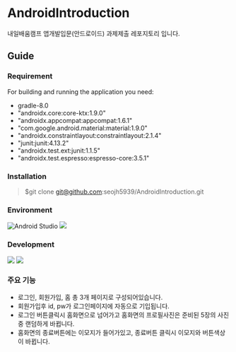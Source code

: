 # AndroidIntroduction
내일배움캠프 앱개발입문(안드로이드) 과제제출 레포지토리 입니다.

## Guide
### Requirement
For building and running the application you need:
- gradle-8.0
- "androidx.core:core-ktx:1.9.0"
- "androidx.appcompat:appcompat:1.6.1"
- "com.google.android.material:material:1.9.0"
- "androidx.constraintlayout:constraintlayout:2.1.4"
- "junit:junit:4.13.2"
- "androidx.test.ext:junit:1.1.5"
- "androidx.test.espresso:espresso-core:3.5.1"

  
### Installation
> $git clone git@github.com:seojh5939/AndroidIntroduction.git

### Environment
![Android Studio](https://img.shields.io/badge/Android%20Studio-3DDC84.svg?style=for-the-badge&logo=android-studio&logoColor=white)
<img src="https://img.shields.io/badge/github-181717?style=for-the-badge&logo=github&logoColor=white">

### Development
<img src="https://img.shields.io/badge/kotlin-7F52FF?style=for-the-badge&logo=kotlin&logoColor=white"> <img src="https://img.shields.io/badge/Android-3DDC84?style=for-the-badge&logo=Android&logoColor=white">


### 주요 기능
- 로그인, 회원가입, 홈 총 3개 페이지로 구성되어있습니다.
- 회원가입후 id, pw가 로그인페이지에 자동으로 기입됩니다.
- 로그인 버튼클릭시 홈화면으로 넘어가고 홈화면의 프로필사진은 준비된 5장의 사진 중 랜덤하게 바뀝니다.
- 홈화면의 종료버튼에는 이모지가 들어가있고, 종료버튼 클릭시 이모지와 버튼색상이 바뀝니다.
